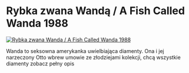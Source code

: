 Rybka zwana Wandą / A Fish Called Wanda 1988 
=============
[![Rybka zwana Wandą / A Fish Called Wanda 1988 ](http://vidos.pl/images/player.gif)](http://vidos.pl/rybka-zwana-wanda-a-fish-called-wanda-1988)

 Wanda to seksowna amerykanka uwielbiająca diamenty. Ona i jej narzeczony Otto wbrew umowie ze złodziejami kolekcji, chcą wszystkie diamenty zobacz pełny opis
